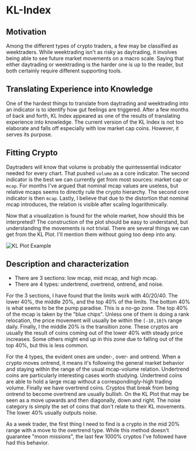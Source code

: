 # KL-Index

## Motivation
Among the different types of crypto traders, a few may be classified as weektraders. While weektrading isn't as risky as daytrading,
it involves being able to see future market movements on a macro scale. Saying that either daytrading or weektrading is the harder one
is up to the reader, but both certainly require different supporting tools.

## Translating Experience into Knowledge
One of the hardest things to translate from daytrading and weektrading into an indicator is to identify how gut feelings are triggered.
After a few months of back and forth, KL Index appeared as one of the results of translating experience into knowledge. The current version
of the KL Index is not too elaborate and falls off especially with low market cap coins. However, it serves its purpose.

## Fitting Crypto
Daytraders will know that volume is probably the quintessential indicator needed for every chart. That pushed `volume` as a core indicator.
The second indicator is the best we can currently get from most sources: market cap or `mcap`. For months I've argued that nominal mcap
values are useless, but relative mcaps seems to directly rule the crypto hierarchy. The second core indicator is then `mcap`. Lastly,
I believe that due to the distortion that nominal mcap introduces, the relation is visible after scaling logarithmically.

Now that a visualization is found for the whole market, how should this be interpreted? The construction of the plot should be
easy to understand, but understanding the movements is not trivial. There are several things we can get from the KL Plot. I'll mention
them without going too deep into any.

![KL Plot Example](https://imgur.com/I46EbAC.png)

## Description and characterization

+ There are 3 sections: low mcap, mid mcap, and high mcap.
+ There are 4 types: undertrend, overtrend, ontrend, and noise.

For the 3 sections, I have found that the limits work with 40/20/40. The lower 40%, the middle 20%, and the top 40% of the limits.
The bottom 40% is what seems to be the pump paradise. This is a no-go zone. The top 40% of the mcap is taken by the "blue chips". Unless
one of them is doing a rank relocation, the price movement will usually be within the `[-10,10]%` range daily. Finally, I the middle 20%
is the transition zone. These cryptos are usually the result of coins coming out of the lower 40% with steady price increases. Some others
might end up in this zone due to falling out of the top 40%, but this is less common.

For the 4 types, the evident ones are under-, over- and ontrend. When a crypto moves ontrend, it means it's following the general market
behavior and staying within the range of the usual mcap-volume relation. Undertrend coins are particularly interesting cases worth studying. Undertrend coins are able to hold a large mcap without a correspondingly-high trading volume. Finally we have overtrend coins.
Cryptos that break from being ontrend to become overtrend are usually bullish. On the KL Plot that may be seen as a move upwards and then
diagonally, down and right. The noise category is simply the set of coins that don't relate to their KL movements. The lower 40% usually
outputs noise.

As a week trader, the first thing I need to find is a crypto in the mid 20% range with a move to the overtrend type. While this method
doesn't guarantee "moon missions", the last few 1000% cryptos I've followed have had this behavior.
